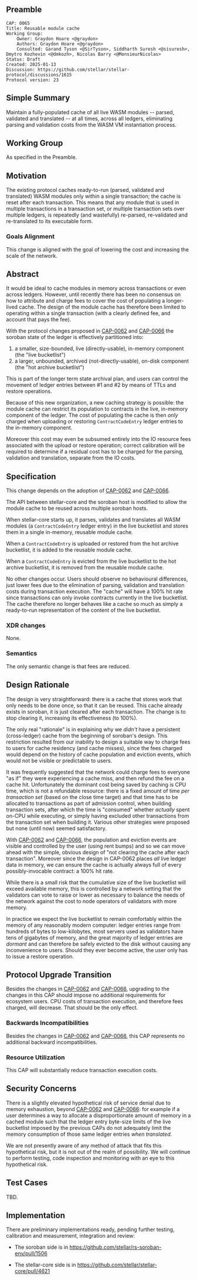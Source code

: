 ## Preamble

```
CAP: 0065
Title: Reusable module cache
Working Group:
    Owner: Graydon Hoare <@graydon>
    Authors: Graydon Hoare <@graydon>
    Consulted: Garand Tyson <@SirTyson>, Siddharth Suresh <@sisuresh>, Dmytro Kozhevin <@dmkozh>, Nicolas Barry <@MonsieurNicolas>
Status: Draft
Created: 2025-01-13
Discussion: https://github.com/stellar/stellar-protocol/discussions/1615
Protocol version: 23
```

## Simple Summary
Maintain a fully-populated cache of all live WASM modules -- parsed, validated and translated -- at all times, across all ledgers, eliminating parsing and validation costs from the WASM VM instantiation process.

## Working Group

As specified in the Preamble.

## Motivation
The existing protocol caches ready-to-run (parsed, validated and translated) WASM modules only within a single transaction; the cache is reset after each transaction. This means that any module that is used in multiple transactions in a transaction set, or multiple transaction sets over multiple ledgers, is repeatedly (and wastefully) re-parsed, re-validated and re-translated to its executable form.

### Goals Alignment

This change is aligned with the goal of lowering the cost and increasing the scale of the network.

## Abstract
It would be ideal to cache modules in memory across transactions or even across ledgers. However, until recently there has been no consensus on how to attribute and charge fees to cover the cost of populating a longer-lived cache. The design of the module cache has therefore been limited to operating within a single transaction (with a clearly defined fee, and account that pays the fee).

With the protocol changes proposed in [CAP-0062](./cap-0062.md) and [CAP-0066](./cap-0066.md) the soroban state of the ledger is effectively partitioned into:

  1. a smaller, size-bounded, live (directly-usable), in-memory component (the "live bucketlist")
  2. a larger, unbounded, archived (not-directly-usable), on-disk component (the "hot archive bucketlist")

This is part of the longer term state archival plan, and users can control the movement of ledger entries between #1 and #2 by means of TTLs and restore operations.

Because of this new organization, a new caching strategy is possible: the module cache can restrict its population to contracts in the live, in-memory component of the ledger. The cost of populating the cache is then _only_ charged when uploading or restoring `ContractCodeEntry` ledger entries to the in-memory component.

Moreover this cost may even be subsumed entirely into the IO resource fees associated with the upload or restore operation; correct calibration will be required to determine if a residual cost has to be charged for the parsing, validation and translation, separate from the IO costs.

## Specification
This change depends on the adoption of [CAP-0062](./cap-0062.md) and [CAP-0066](./cap-0066.md).

The API between stellar-core and the soroban host is modified to allow the module cache to be reused across multiple soroban hosts.

When stellar-core starts up, it parses, validates and translates all WASM modules (a `ContractCodeEntry` ledger entry) in the live bucketlist and stores them in a single in-memory, reusable module cache.

When a `ContractCodeEntry` is uploaded or restored from the hot archive bucketlist, it is added to the reusable module cache.

When a `ContractCodeEntry` is evicted from the live bucketlist to the hot archive bucketlist, it is removed from the reusable module cache.

No other changes occur. Users should observe no behavioural differences, just lower fees due to the elimination of parsing, validation and translation costs during transaction execution. The "cache" will have a 100% hit rate since transactions can only invoke contracts currently in the live bucketlist. The cache therefore no longer behaves like a cache so much as simply a ready-to-run representation of the content of the live bucketlist.

### XDR changes
None.

### Semantics
The only semantic change is that fees are reduced. 

## Design Rationale
The design is very straightforward: there is a cache that stores work that only needs to be done once, so that it can be reused. This cache already exists in soroban, it is just cleared after each transaction. The change is to stop clearing it, increasing its effectiveness (to 100%).

The only real "rationale" is in explaining why we _didn't_ have a persistent (cross-ledger) cache from the beginning of soroban's design. This restriction resulted from our inability to design a suitable way to charge fees to users for cache residency (and cache misses), since the fees charged would depend on the history of cache population and eviction events, which would not be visible or predictable to users.

It was frequently suggested that the network could charge fees to everyone "as if" they were experiencing a cache miss, and then refund the fee on a cache hit. Unfortunately the dominant cost being saved by caching is CPU time, which is not a refundable resource: there is a fixed amount of time _per transaction set_ (based on the close time target) and that time has to be allocated to transactions as part of admission control, when building transaction sets, after which the time is "consumed" whether _actually_ spent on-CPU while executing, or simply having excluded other transactions from the transaction set when building it. Various other strategies were proposed but none (until now) seemed satisfactory.

With [CAP-0062](./cap-0062.md) and [CAP-0066](./cap-0066.md), the population and eviction events are visible and controlled by the user (using rent bumps) and so we can move ahead with the simple, obvious design of "not clearing the cache after each transaction". Moreover since the design in CAP-0062 places _all_ live ledger data in memory, we can ensure the cache is actually always full of every possibly-invocable contract: a 100% hit rate.

While there is a small risk that the cumulative size of the live bucketlist will exceed available memory, this is controlled by a network setting that the validators can vote to raise or lower as necessary to balance the needs of the network against the cost to node operators of validators with more memory.

In practice we expect the live bucketlist to remain comfortably within the memory of any reasonably modern computer: ledger entries range from hundreds of bytes to low-kilobytes, most servers used as validators have tens of gigabytes of memory, and the great majority of ledger entries are _dormant_ and can therefore be safely evicted to the disk without causing any inconvenience to users. Should they ever become active, the user only has to issue a restore operation.

## Protocol Upgrade Transition
Besides the changes in [CAP-0062](./cap-0062.md) and [CAP-0066](./cap-0066.md), upgrading to the changes in this CAP should impose no additional requirements for ecosystem users. CPU costs of transaction execution, and therefore fees charged, will decrease. That should be the only effect.

### Backwards Incompatibilities
Besides the changes in [CAP-0062](./cap-0062.md) and [CAP-0066](./cap-0066.md), this CAP represents no additional backward incompatibilities.

### Resource Utilization
This CAP will substantially reduce transaction execution costs.

## Security Concerns
There is a slightly elevated hypothetical risk of service denial due to memory exhaustion, beyond [CAP-0062](./cap-0062.md) and [CAP-0066](./cap-0066.md): for example if a user determines a way to allocate a disproportionate amount of memory in a cached module such that the ledger entry byte-size limits of the live bucketlist imposed by the previous CAPs do not adequately limit the memory consumption of those same ledger entries _when translated_.

We are not presently aware of any method of attack that fits this hypothetical risk, but it is not out of the realm of possibility. We will continue to perform testing, code inspection and monitoring with an eye to this hypothetical risk.

## Test Cases
TBD.

## Implementation

There are preliminary implementations ready, pending further testing, calibration and measurement, integration and review:

  - The soroban side is in https://github.com/stellar/rs-soroban-env/pull/1506

  - The stellar-core side is in https://github.com/stellar/stellar-core/pull/4621

